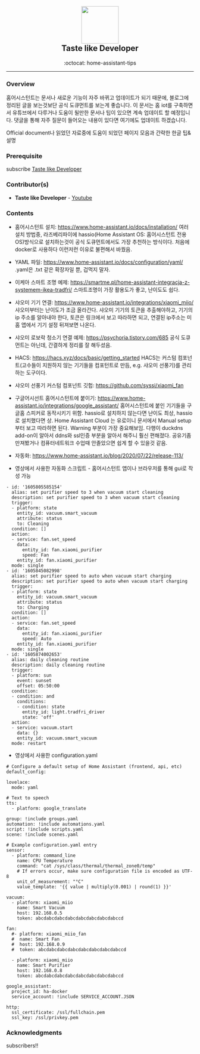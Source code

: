 <div class="header" align="center">
	<h2>
		<a href="https://www.youtube.com/channel/UCpY10pb4-S0PwCJBp2r6nOvg" title="temp">
			<img alt="" src="https://yt3.ggpht.com/a/AATXAJyqMS98UZ8kCtNAyGD1NUPd4irEZQbl-SvW32JcgQ=s288-c-k-c0xffffffff-no-rj-mo" width="100px" height="100px" />
		</a>
		<br />
		Taste like Developer
	</h2>
	<p align="center">:octocat: home-assistant-tips</p>
</div>

---

### Overview
홈어시스턴트는 문서나 새로운 기능이 자주 바뀌고 업데이트가 되기 때문에, 블로그에 정리된 글을 보는것보단 공식 도큐먼트를 보는게 좋습니다. 이 문서는 홈 iot를 구축하면서 유튜브에서 다루거나 도움이 될만한 문서나 팁이 있으면 계속 업데이트 할 예정입니다. 댓글을 통해 자주 질문이 들어오는 내용이 있다면 여기에도 업데이트 하겠습니다.

Official document나 읽었던 자료중에 도움이 되었던 페이지 모음과 간략한 한글 팁& 설명

### Prerequisite
subscribe [Taste like Developer](https://www.youtube.com/channel/UCpY9pb4-S0PwCJBp2r6nOvg)

### Contributor(s)
- **Taste like Developer** - [Youtube](https://www.youtube.com/channel/UCpY9pb4-S0PwCJBp2r6nOvg)

### Contents
- 홈어시스턴트 설치: https://www.home-assistant.io/docs/installation/
    여러 설치 방법중, 라즈베리파이에 hassio(Home Assistant OS: 홈어시스턴트 전용 OS)방식으로 설치하는것이 공식 도큐먼트에서도 가장 추천하는 방식이다. 처음에 docker로 사용하다 이런저런 이유로 불편해서 바꿨음.

- YAML 파일: https://www.home-assistant.io/docs/configuration/yaml/
    .yaml은 .txt 같은 확장자일 뿐, 겁먹지 말자.

- 이케아 스마트 조명 예제: https://smartme.pl/home-assistant-integracja-z-systemem-ikea-tradfri/
    스마트조명이 가장 활용도가 좋고, 난이도도 쉽다.

- 샤오미 기기 연결: https://www.home-assistant.io/integrations/xiaomi_miio/
    샤오미부터는 난이도가 조금 올라간다. 샤오미 기기의 토큰을 추출해야하고, 기기의 ip 주소를 알아내야 한다, 토큰은 링크에서 보고 따라하면 되고, 연결된 ip주소는 미홈 앱에서 기기 설정 뒤져보면 나온다.

- 샤오미 로보락 청소기 연결 예제: https://psychoria.tistory.com/685
    공식 도큐먼트는 아닌데, 간결하게 정리를 잘 해두셨음.

- HACS: https://hacs.xyz/docs/basic/getting_started
    HACS는 커스텀 컴포넌트(고수들이 지원하지 않는 기기들을 컴포턴트로 만듬, e.g. 샤오미 선풍기)를 관리하는 도구이다.

- 샤오미 선풍기 커스텀 컴포넌트 깃헙: https://github.com/syssi/xiaomi_fan

- 구글어시선트 홈어시스턴트에 붙이기: https://www.home-assistant.io/integrations/google_assistant/
    홈어시스턴트에 붙인 기기들을 구글홈 스피커로 동작시키기 위함. hassio로 설치하지 않는다면 난이도 최상, hassio로 설치했다면 상. Home Assistant Cloud 는 유로이니 문서에서 Manual setup부터 보고 따라하면 된다. Warning 부분이 가장 중요해보임. 다행이 duckdns add-on이 알아서 ddns와 ssl인증 부분을 알아서 해주니 훨신 편해졌다. 공유기좀 만져봤거나 컴퓨터네트워크 수업때 안졸았으면 쉽게 할 수 있을것 같음.

- 자동화: https://www.home-assistant.io/blog/2020/07/22/release-113/

- 영상에서 사용한 자동화 스크립트 - 홈어시스턴트 앱이나 브라우저를 통해 gui로 작성 가능

```{.yaml}
- id: '1605805585154'
  alias: set purifier speed to 3 when vacuum start cleaning
  description: set purifier speed to 3 when vacuum start cleaning
  trigger:
  - platform: state
    entity_id: vacuum.smart_vacuum
    attribute: status
    to: Cleaning
  condition: []
  action:
  - service: fan.set_speed
    data:
      entity_id: fan.xiaomi_purifier
      speed: Fan
    entity_id: fan.xiaomi_purifier
  mode: single
- id: '1605845082998'
  alias: set purifier speed to auto when vacuum start charging
  description: set purifier speed to auto when vacuum start charging
  trigger:
  - platform: state
    entity_id: vacuum.smart_vacuum
    attribute: status
    to: Charging
  condition: []
  action:
  - service: fan.set_speed
    data:
      entity_id: fan.xiaomi_purifier
      speed: Auto
    entity_id: fan.xiaomi_purifier
  mode: single
- id: '1605874002653'
  alias: daily cleaning routine
  description: daily cleaning routine
  trigger:
  - platform: sun
    event: sunset
    offset: 05:50:00
  condition:
  - condition: and
    conditions:
    - condition: state
      entity_id: light.tradfri_driver
      state: 'off'
  action:
  - service: vacuum.start
    data: {}
    entity_id: vacuum.smart_vacuum
  mode: restart
```

- 영상에서 사용한 configuration.yaml

```{.yaml}
# Configure a default setup of Home Assistant (frontend, api, etc)
default_config:

lovelace:
  mode: yaml

# Text to speech
tts:
  - platform: google_translate

group: !include groups.yaml
automation: !include automations.yaml
script: !include scripts.yaml
scene: !include scenes.yaml

# Example configuration.yaml entry
sensor:
  - platform: command_line
    name: CPU Temperature
    command: "cat /sys/class/thermal/thermal_zone0/temp"
    # If errors occur, make sure configuration file is encoded as UTF-8
    unit_of_measurement: "°C"
    value_template: '{{ value | multiply(0.001) | round(1) }}'

vacuum:
  - platform: xiaomi_miio
    name: Smart Vacuum
    host: 192.168.0.5
    token: abcdabcdabcdabcdabcdabcdabcdabccd

fan:
  #- platform: xiaomi_miio_fan
  #  name: Smart Fan
  #  host: 192.168.0.9
  #  token: abcdabcdabcdabcdabcdabcdabcdabccd

  - platform: xiaomi_miio
    name: Smart Purifier
    host: 192.168.0.8
    token: abcdabcdabcdabcdabcdabcdabcdabccd

google_assistant:
  project_id: ha-docker
  service_account: !include SERVICE_ACCOUNT.JSON

http:
  ssl_certificate: /ssl/fullchain.pem
  ssl_key: /ssl/privkey.pem
```

### Acknowledgments
subscribers!!
